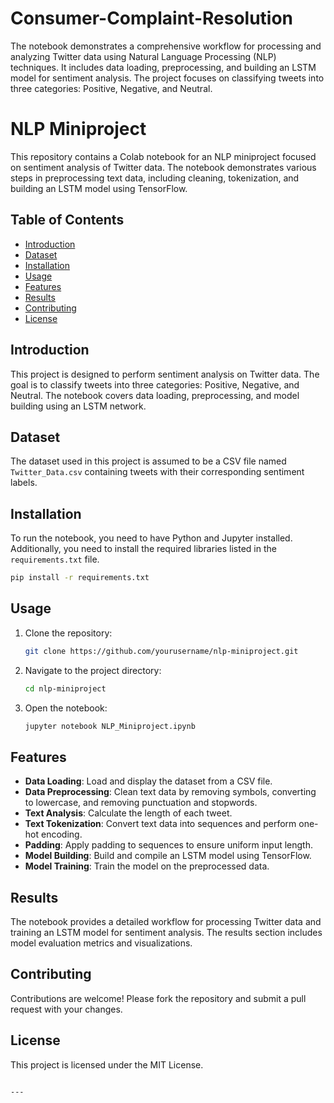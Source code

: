 # Consumer-Complaint-Resolution
The notebook demonstrates a comprehensive workflow for processing and analyzing Twitter data using Natural Language Processing (NLP) techniques. It includes data loading, preprocessing, and building an LSTM model for sentiment analysis. The project focuses on classifying tweets into three categories: Positive, Negative, and Neutral.




# NLP Miniproject

This repository contains a Colab notebook for an NLP miniproject focused on sentiment analysis of Twitter data. The notebook demonstrates various steps in preprocessing text data, including cleaning, tokenization, and building an LSTM model using TensorFlow.

## Table of Contents

- [Introduction](#introduction)
- [Dataset](#dataset)
- [Installation](#installation)
- [Usage](#usage)
- [Features](#features)
- [Results](#results)
- [Contributing](#contributing)
- [License](#license)

## Introduction

This project is designed to perform sentiment analysis on Twitter data. The goal is to classify tweets into three categories: Positive, Negative, and Neutral. The notebook covers data loading, preprocessing, and model building using an LSTM network.

## Dataset

The dataset used in this project is assumed to be a CSV file named `Twitter_Data.csv` containing tweets with their corresponding sentiment labels.

## Installation

To run the notebook, you need to have Python and Jupyter installed. Additionally, you need to install the required libraries listed in the `requirements.txt` file.

```bash
pip install -r requirements.txt
```

## Usage

1. Clone the repository:
   ```bash
   git clone https://github.com/yourusername/nlp-miniproject.git
   ```
2. Navigate to the project directory:
   ```bash
   cd nlp-miniproject
   ```
3. Open the notebook:
   ```bash
   jupyter notebook NLP_Miniproject.ipynb
   ```

## Features

- **Data Loading**: Load and display the dataset from a CSV file.
- **Data Preprocessing**: Clean text data by removing symbols, converting to lowercase, and removing punctuation and stopwords.
- **Text Analysis**: Calculate the length of each tweet.
- **Text Tokenization**: Convert text data into sequences and perform one-hot encoding.
- **Padding**: Apply padding to sequences to ensure uniform input length.
- **Model Building**: Build and compile an LSTM model using TensorFlow.
- **Model Training**: Train the model on the preprocessed data.

## Results

The notebook provides a detailed workflow for processing Twitter data and training an LSTM model for sentiment analysis. The results section includes model evaluation metrics and visualizations.

## Contributing

Contributions are welcome! Please fork the repository and submit a pull request with your changes.

## License

This project is licensed under the MIT License.
```

---
